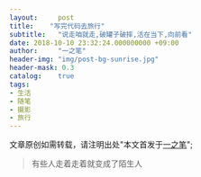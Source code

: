 ```yaml
---
layout:     post
title:    "写完代码去旅行"
subtitle:   "说走咱就走,破罐子破摔,活在当下,向前看"
date: 2018-10-10 23:32:24.000000000 +09:00
author:     "一之笔"
header-img: "img/post-bg-sunrise.jpg"
header-mask: 0.3
catalog:    true
tags:
- 生活
- 随笔
- 摄影
- 旅行
---
```



<!--<video src="http://yizhibi.6chemical.com/videoResource/%E9%81%93%E7%94%9F%E5%8C%96%E5%B7%A5_%E6%88%90%E7%89%8702.mp4" width="320" height="240" controls="controls">-->
<!--Your browser does not support the video tag.-->
<!--</video>-->

文章原创如需转载，请注明出处"本文首发于[一之笔](https://yizibi.github.io/)";


> 有些人走着走着就变成了陌生人
